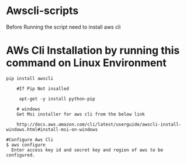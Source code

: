 # Awscli-scripts

Before Running the script need to install aws cli 

# AWs Cli Installation by running this command on Linux Environment
	pip install awscli

		#If Pip Not insalled

		 apt-get -y install python-pip

	 	# windows 
	  	Get Msi installer for aws cli from the below link

	  	http://docs.aws.amazon.com/cli/latest/userguide/awscli-install-windows.html#install-msi-on-windows

	#Configure Aws Cli
	$ aws configure
	  Enter access key id and secret key and region of aws to be configured.








	  

